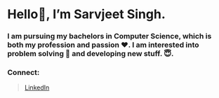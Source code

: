 # Hello👋, I’m Sarvjeet Singh.

### I am pursuing my bachelors in Computer Science, which is both my profession and passion :heart:. I am interested into problem solving :star2: and developing new stuff. :innocent:. 




### Connect:
> [LinkedIn ](https://www.linkedin.com/in/sarvjeet-singh-6249551b7/) <br/>

